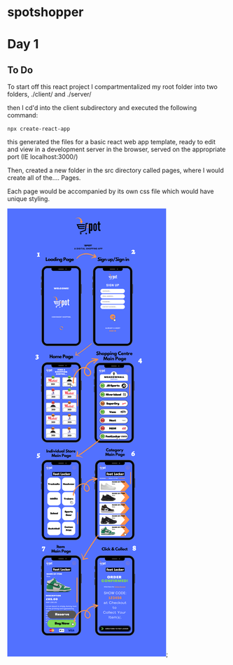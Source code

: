 # spotshopper

<h1>Day 1</h1>
<h2>To Do</h2>
To start off this react project I compartmentalized my root folder into two folders, ./client/ and ./server/

then I cd'd into the client subdirectory and executed the following command:
```git
npx create-react-app
```
this generated the files for a basic react web app template, ready to edit and view in a development server in the browser, served on the appropriate port (IE localhost:3000/)

Then, created a new folder in the src directory called pages, where I would create all of the.... Pages.

Each page would be accompanied by its own css file which would have unique styling.


![](IMGS/SPOTBlueprint.png);

